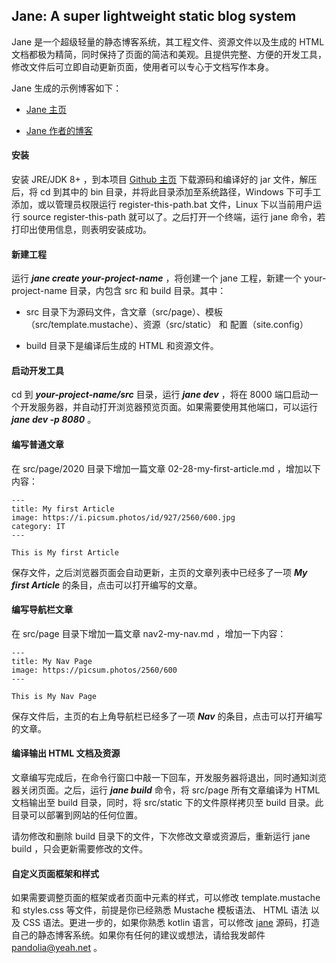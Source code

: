 ## Jane: A super lightweight static blog system

Jane 是一个超级轻量的静态博客系统，其工程文件、资源文件以及生成的 HTML 文档都极为精简，同时保持了页面的简洁和美观。且提供完整、方便的开发工具，修改文件后可立即自动更新页面，使用者可以专心于文档写作本身。

Jane 生成的示例博客如下：

* [Jane 主页](https://jane.pandolia.net)

* [Jane 作者的博客](https://pandolia.net)

#### 安装

安装 JRE/JDK 8+ ，到本项目 [Github 主页](https://github.com/pandolia/jane) 下载源码和编译好的 jar 文件，解压后，将 cd 到其中的 bin 目录，并将此目录添加至系统路径，Windows 下可手工添加，或以管理员权限运行 register-this-path.bat 文件，Linux 下以当前用户运行 source register-this-path 就可以了。之后打开一个终端，运行 jane 命令，若打印出使用信息，则表明安装成功。

#### 新建工程

运行 ***jane create your-project-name*** ，将创建一个 jane 工程，新建一个 your-project-name 目录，内包含 src 和 build 目录。其中： 

* src 目录下为源码文件，含文章（src/page）、模板（src/template.mustache）、资源（src/static） 和 配置（site.config）

* build 目录下是编译后生成的 HTML 和资源文件。

#### 启动开发工具

cd 到 ***your-project-name/src*** 目录，运行 ***jane dev*** ，将在 8000 端口启动一个开发服务器，并自动打开浏览器预览页面。如果需要使用其他端口，可以运行 ***jane dev -p 8080*** 。

#### 编写普通文章

在 src/page/2020 目录下增加一篇文章 02-28-my-first-article.md ，增加以下内容：

    ---
    title: My first Article
    image: https://i.picsum.photos/id/927/2560/600.jpg
    category: IT
    ---

    This is My first Article 

保存文件，之后浏览器页面会自动更新，主页的文章列表中已经多了一项 ***My first Article*** 的条目，点击可以打开编写的文章。

#### 编写导航栏文章

在 src/page 目录下增加一篇文章 nav2-my-nav.md ，增加一下内容：

    ---
    title: My Nav Page
    image: https://picsum.photos/2560/600
    ---

    This is My Nav Page

保存文件后，主页的右上角导航栏已经多了一项 ***Nav*** 的条目，点击可以打开编写的文章。

#### 编译输出 HTML 文档及资源

文章编写完成后，在命令行窗口中敲一下回车，开发服务器将退出，同时通知浏览器关闭页面。之后，运行 ***jane build*** 命令，将 src/page 所有文章编译为 HTML 文档输出至 build 目录，同时，将 src/static 下的文件原样拷贝至 build 目录。此目录可以部署到网站的任何位置。

请勿修改和删除 build 目录下的文件，下次修改文章或资源后，重新运行 jane build ，只会更新需要修改的文件。

#### 自定义页面框架和样式

如果需要调整页面的框架或者页面中元素的样式，可以修改 template.mustache 和 styles.css 等文件，前提是你已经熟悉 Mustache 模板语法、 HTML 语法 以及 CSS 语法。更进一步的，如果你熟悉 kotlin 语言，可以修改 [jane](https://github.com/pandolia/jane) 源码，打造自己的静态博客系统。如果你有任何的建议或想法，请给我发邮件 [pandolia@yeah.net](mailto://pandolia@yeah.net) 。
